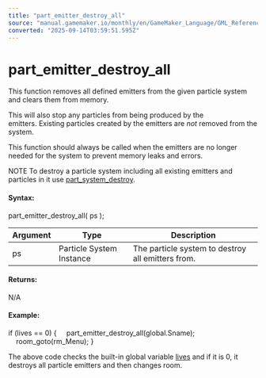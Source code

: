 ```yaml
---
title: "part_emitter_destroy_all"
source: "manual.gamemaker.io/monthly/en/GameMaker_Language/GML_Reference/Drawing/Particles/Particle_Emitters/part_emitter_destroy_all.htm"
converted: "2025-09-14T03:59:51.595Z"
---
```


# part\_emitter\_destroy\_all

This function removes all defined emitters from the given particle system and clears them from memory.

This will also stop any particles from being produced by the emitters. Existing particles created by the emitters are _not_ removed from the system.

This function should always be called when the emitters are no longer needed for the system to prevent memory leaks and errors.

NOTE To destroy a particle system including all existing emitters and particles in it use [part\_system\_destroy](../../../../../../../../GameMaker_Language/GML_Reference/Drawing/Particles/Particle_Systems/part_system_destroy.md).

#### Syntax:

part\_emitter\_destroy\_all( ps );

| Argument | Type | Description |
| --- | --- | --- |
| ps | Particle System Instance | The particle system to destroy all emitters from. |

#### Returns:

N/A

#### Example:

if (lives == 0)
{
    part\_emitter\_destroy\_all(global.Sname);
    room\_goto(rm\_Menu);
}

The above code checks the built-in global variable [lives](../../../../../../../../GameMaker_Language/GML_Overview/Variables/Builtin_Global_Variables/lives.md) and if it is 0, it destroys all particle emitters and then changes room.